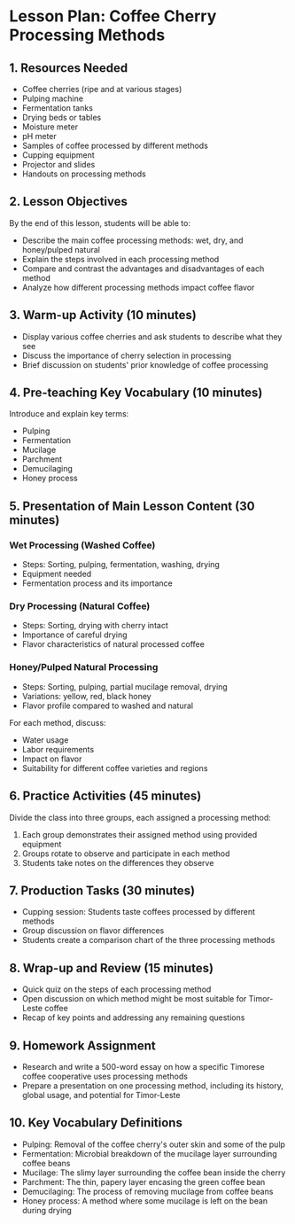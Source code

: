# Lesson Plan: Coffee Cherry Processing Methods

## 1. Resources Needed

- Coffee cherries (ripe and at various stages)
- Pulping machine
- Fermentation tanks
- Drying beds or tables
- Moisture meter
- pH meter
- Samples of coffee processed by different methods
- Cupping equipment
- Projector and slides
- Handouts on processing methods

## 2. Lesson Objectives

By the end of this lesson, students will be able to:
- Describe the main coffee processing methods: wet, dry, and honey/pulped natural
- Explain the steps involved in each processing method
- Compare and contrast the advantages and disadvantages of each method
- Analyze how different processing methods impact coffee flavor

## 3. Warm-up Activity (10 minutes)

- Display various coffee cherries and ask students to describe what they see
- Discuss the importance of cherry selection in processing
- Brief discussion on students' prior knowledge of coffee processing

## 4. Pre-teaching Key Vocabulary (10 minutes)

Introduce and explain key terms:
- Pulping
- Fermentation
- Mucilage
- Parchment
- Demucilaging
- Honey process

## 5. Presentation of Main Lesson Content (30 minutes)

### Wet Processing (Washed Coffee)
- Steps: Sorting, pulping, fermentation, washing, drying
- Equipment needed
- Fermentation process and its importance

### Dry Processing (Natural Coffee)
- Steps: Sorting, drying with cherry intact
- Importance of careful drying
- Flavor characteristics of natural processed coffee

### Honey/Pulped Natural Processing
- Steps: Sorting, pulping, partial mucilage removal, drying
- Variations: yellow, red, black honey
- Flavor profile compared to washed and natural

For each method, discuss:
- Water usage
- Labor requirements
- Impact on flavor
- Suitability for different coffee varieties and regions

## 6. Practice Activities (45 minutes)

Divide the class into three groups, each assigned a processing method:
1. Each group demonstrates their assigned method using provided equipment
2. Groups rotate to observe and participate in each method
3. Students take notes on the differences they observe

## 7. Production Tasks (30 minutes)

- Cupping session: Students taste coffees processed by different methods
- Group discussion on flavor differences
- Students create a comparison chart of the three processing methods

## 8. Wrap-up and Review (15 minutes)

- Quick quiz on the steps of each processing method
- Open discussion on which method might be most suitable for Timor-Leste coffee
- Recap of key points and addressing any remaining questions

## 9. Homework Assignment

- Research and write a 500-word essay on how a specific Timorese coffee cooperative uses processing methods
- Prepare a presentation on one processing method, including its history, global usage, and potential for Timor-Leste

## 10. Key Vocabulary Definitions

- Pulping: Removal of the coffee cherry's outer skin and some of the pulp
- Fermentation: Microbial breakdown of the mucilage layer surrounding coffee beans
- Mucilage: The slimy layer surrounding the coffee bean inside the cherry
- Parchment: The thin, papery layer encasing the green coffee bean
- Demucilaging: The process of removing mucilage from coffee beans
- Honey process: A method where some mucilage is left on the bean during drying